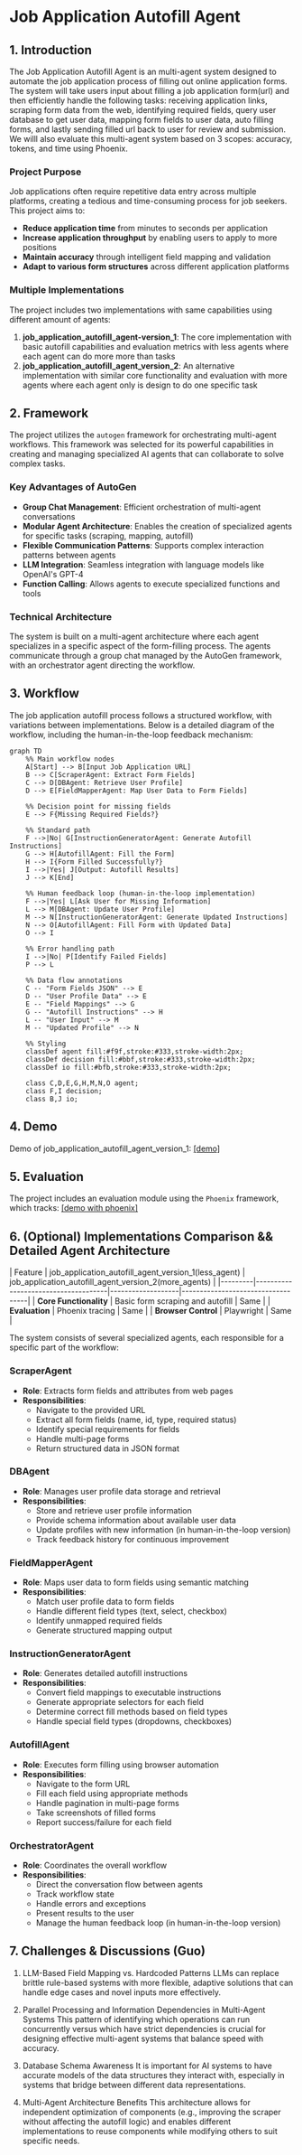 # Job Application Autofill Agent

## 1. Introduction

The Job Application Autofill Agent is an multi-agent system designed to automate the job application process of filling out online application forms. The system will take users input about filling a job application form(url) and then efficiently handle the following tasks: receiving application links, scraping form data from the web, identifying required fields, query user database to get user data, mapping form fields to user data, auto filling forms, and lastly sending filled url back to user for review and submission. We willl also evaluate this multi-agent system based on 3 scopes: accuracy, tokens, and time using Phoenix.

### Project Purpose

Job applications often require repetitive data entry across multiple platforms, creating a tedious and time-consuming process for job seekers. This project aims to:

- **Reduce application time** from minutes to seconds per application
- **Increase application throughput** by enabling users to apply to more positions
- **Maintain accuracy** through intelligent field mapping and validation
- **Adapt to various form structures** across different application platforms

### Multiple Implementations

The project includes two implementations with same capabilities using different amount of agents:

1. **job_application_autofill_agent-version_1**: The core implementation with basic autofill capabilities and evaluation metrics with less agents where each agent can do more more than tasks
3. **job_application_autofill_agent_version_2**: An alternative implementation with similar core functionality and evaluation with more agents where each agent only is design to do one specific task

## 2. Framework

The project utilizes the `autogen` framework for orchestrating multi-agent workflows. This framework was selected for its powerful capabilities in creating and managing specialized AI agents that can collaborate to solve complex tasks.

### Key Advantages of AutoGen
- **Group Chat Management**: Efficient orchestration of multi-agent conversations
- **Modular Agent Architecture**: Enables the creation of specialized agents for specific tasks (scraping, mapping, autofill)
- **Flexible Communication Patterns**: Supports complex interaction patterns between agents
- **LLM Integration**: Seamless integration with language models like OpenAI's GPT-4
- **Function Calling**: Allows agents to execute specialized functions and tools

### Technical Architecture
The system is built on a multi-agent architecture where each agent specializes in a specific aspect of the form-filling process. The agents communicate through a group chat managed by the AutoGen framework, with an orchestrator agent directing the workflow.

## 3. Workflow

The job application autofill process follows a structured workflow, with variations between implementations. Below is a detailed diagram of the workflow, including the human-in-the-loop feedback mechanism:

```mermaid
graph TD
    %% Main workflow nodes
    A[Start] --> B[Input Job Application URL]
    B --> C[ScraperAgent: Extract Form Fields]
    C --> D[DBAgent: Retrieve User Profile]
    D --> E[FieldMapperAgent: Map User Data to Form Fields]
    
    %% Decision point for missing fields
    E --> F{Missing Required Fields?}
    
    %% Standard path
    F -->|No| G[InstructionGeneratorAgent: Generate Autofill Instructions]
    G --> H[AutofillAgent: Fill the Form]
    H --> I{Form Filled Successfully?}
    I -->|Yes| J[Output: Autofill Results]
    J --> K[End]
    
    %% Human feedback loop (human-in-the-loop implementation)
    F -->|Yes| L[Ask User for Missing Information]
    L --> M[DBAgent: Update User Profile]
    M --> N[InstructionGeneratorAgent: Generate Updated Instructions]
    N --> O[AutofillAgent: Fill Form with Updated Data]
    O --> I
    
    %% Error handling path
    I -->|No| P[Identify Failed Fields]
    P --> L
    
    %% Data flow annotations
    C -- "Form Fields JSON" --> E
    D -- "User Profile Data" --> E
    E -- "Field Mappings" --> G
    G -- "Autofill Instructions" --> H
    L -- "User Input" --> M
    M -- "Updated Profile" --> N
    
    %% Styling
    classDef agent fill:#f9f,stroke:#333,stroke-width:2px;
    classDef decision fill:#bbf,stroke:#333,stroke-width:2px;
    classDef io fill:#bfb,stroke:#333,stroke-width:2px;
    
    class C,D,E,G,H,M,N,O agent;
    class F,I decision;
    class B,J io;
```

## 4. Demo
Demo of job_application_autofill_agent_version_1:
[\[demo\]](https://drive.google.com/file/d/15rj9s4muDxmrJGYbJyqMJ0sx9UvMob0d/view?usp=drive_link)

## 5. Evaluation
The project includes an evaluation module using the `Phoenix` framework, which tracks:
[\[demo with phoenix\]](https://drive.google.com/file/d/189aXgbpueAbjLMG5rcimhp1btU0NPinw/view?usp=drive_link)


## 6. (Optional) Implementations Comparison &&  Detailed Agent Architecture

| Feature | job_application_autofill_agent_version_1(less_agent) | job_application_autofill_agent_version_2(more_agents) |
|---------|-------------------------------------|-------------------|-----------------------------------|
| **Core Functionality** | Basic form scraping and autofill | Same |
| **Evaluation** | Phoenix tracing | Same |
| **Browser Control** | Playwright | Same |


The system consists of several specialized agents, each responsible for a specific part of the workflow:

### ScraperAgent
- **Role**: Extracts form fields and attributes from web pages
- **Responsibilities**:
  - Navigate to the provided URL
  - Extract all form fields (name, id, type, required status)
  - Identify special requirements for fields
  - Handle multi-page forms
  - Return structured data in JSON format

### DBAgent
- **Role**: Manages user profile data storage and retrieval
- **Responsibilities**:
  - Store and retrieve user profile information
  - Provide schema information about available user data
  - Update profiles with new information (in human-in-the-loop version)
  - Track feedback history for continuous improvement

### FieldMapperAgent
- **Role**: Maps user data to form fields using semantic matching
- **Responsibilities**:
  - Match user profile data to form fields
  - Handle different field types (text, select, checkbox)
  - Identify unmapped required fields
  - Generate structured mapping output

### InstructionGeneratorAgent
- **Role**: Generates detailed autofill instructions
- **Responsibilities**:
  - Convert field mappings to executable instructions
  - Generate appropriate selectors for each field
  - Determine correct fill methods based on field types
  - Handle special field types (dropdowns, checkboxes)

### AutofillAgent
- **Role**: Executes form filling using browser automation
- **Responsibilities**:
  - Navigate to the form URL
  - Fill each field using appropriate methods
  - Handle pagination in multi-page forms
  - Take screenshots of filled forms
  - Report success/failure for each field

### OrchestratorAgent
- **Role**: Coordinates the overall workflow
- **Responsibilities**:
  - Direct the conversation flow between agents
  - Track workflow state
  - Handle errors and exceptions
  - Present results to the user
  - Manage the human feedback loop (in human-in-the-loop version)

## 7. Challenges & Discussions (Guo)

1. LLM-Based Field Mapping vs. Hardcoded Patterns
LLMs can replace brittle rule-based systems with more flexible, adaptive solutions that can handle edge cases and novel inputs more effectively.

2. Parallel Processing and Information Dependencies in Multi-Agent Systems
This pattern of identifying which operations can run concurrently versus which have strict dependencies is crucial for designing effective multi-agent systems that balance speed with accuracy.

3. Database Schema Awareness
It is important for AI systems to have accurate models of the data structures they interact with, especially in systems that bridge between different data representations.

4. Multi-Agent Architecture Benefits
This architecture allows for independent optimization of components (e.g., improving the scraper without affecting the autofill logic) and enables different implementations to reuse components while modifying others to suit specific needs.


